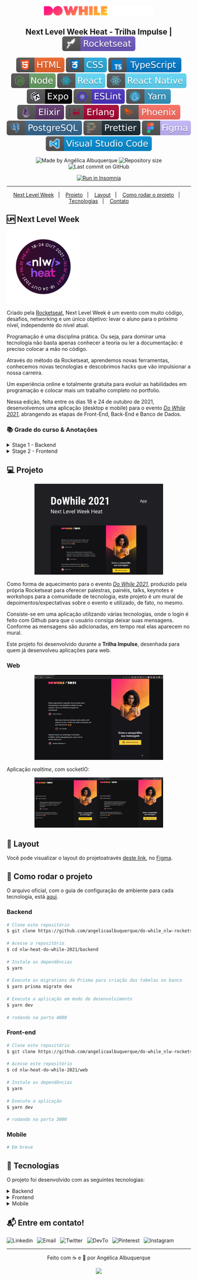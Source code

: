 <div align="center">
    <img src=".github\Logo DoWhile - 2021.png" width="300px"/>
</div>

<h2 align="center">
   Next Level Week Heat - Trilha Impulse | <img alt="badge rocketseat" align="center" src="https://raw.githubusercontent.com/angelicaalbuquerque/badges-and-icons/56834a01279853fcf3ce5c7bf058f217fb2be110/badges/rocketseat.svg">
</h2>

<p align="center">
<img alt="badge html" src="https://raw.githubusercontent.com/angelicaalbuquerque/badges-and-icons/f96545c39b9ff34534ee166d78e4bcef00de3928/badges/html.svg">
<img alt="badge css" src="https://raw.githubusercontent.com/angelicaalbuquerque/badges-and-icons/f96545c39b9ff34534ee166d78e4bcef00de3928/badges/css.svg">
<img alt="badge typescript" src="https://raw.githubusercontent.com/angelicaalbuquerque/badges-and-icons/56834a01279853fcf3ce5c7bf058f217fb2be110/badges/typescript.svg">
<img alt="badge nodejs" src="https://raw.githubusercontent.com/angelicaalbuquerque/badges-and-icons/56834a01279853fcf3ce5c7bf058f217fb2be110/badges/node.svg">
<img alt="badge react" src="https://raw.githubusercontent.com/angelicaalbuquerque/badges-and-icons/56834a01279853fcf3ce5c7bf058f217fb2be110/badges/badge-react.svg">
<img alt="badge react native" src="https://raw.githubusercontent.com/angelicaalbuquerque/badges-and-icons/56834a01279853fcf3ce5c7bf058f217fb2be110/badges/react-native.svg">
<img alt="badge expo" src="https://raw.githubusercontent.com/angelicaalbuquerque/badges-and-icons/56834a01279853fcf3ce5c7bf058f217fb2be110/badges/expo.svg">
<img alt="badge eslint" src="https://raw.githubusercontent.com/angelicaalbuquerque/badges-and-icons/56834a01279853fcf3ce5c7bf058f217fb2be110/badges/eslint.svg">
<img alt="badge yarn" src="https://raw.githubusercontent.com/angelicaalbuquerque/badges-and-icons/56834a01279853fcf3ce5c7bf058f217fb2be110/badges/yarn.svg">
<img alt="badge Elixir" src="https://raw.githubusercontent.com/angelicaalbuquerque/badges-and-icons/bf23a97385cbc48685f4cee3afcb2ede324e1452/badges/elixir.svg">
<img alt="badge Erlang" src="https://raw.githubusercontent.com/angelicaalbuquerque/badges-and-icons/bf23a97385cbc48685f4cee3afcb2ede324e1452/badges/erlang.svg">
<img alt="badge Phoenix" src="https://raw.githubusercontent.com/angelicaalbuquerque/badges-and-icons/bf23a97385cbc48685f4cee3afcb2ede324e1452/badges/phoenix.svg">
<img alt="badge PostgreSQL" src="https://raw.githubusercontent.com/angelicaalbuquerque/badges-and-icons/bf23a97385cbc48685f4cee3afcb2ede324e1452/badges/postgreSQL.svg">
<img alt="badge prettier" src="https://raw.githubusercontent.com/angelicaalbuquerque/badges-and-icons/56834a01279853fcf3ce5c7bf058f217fb2be110/badges/prettier-2.svg">
<img alt="badge figma" src="https://raw.githubusercontent.com/angelicaalbuquerque/badges-and-icons/56834a01279853fcf3ce5c7bf058f217fb2be110/badges/figma.svg">
<img alt="badge vscode" src="https://raw.githubusercontent.com/angelicaalbuquerque/badges-and-icons/f96545c39b9ff34534ee166d78e4bcef00de3928/badges/visual-studio-code.svg">
</p>

<p align="center">
<img alt="Made by Angélica Albuquerque" src="https://img.shields.io/badge/made%20by-Angélica Albuquerque-%20?color=ff396e">
<img alt="Repository size" src="https://img.shields.io/github/repo-size/angelicaalbuquerque/do-while_nlw-rocketseat?color=ff396e">
<img alt="Last commit on GitHub" src="https://img.shields.io/github/last-commit/angelicaalbuquerque/do-while_nlw-rocketseat?color=ff396e">
</p>

 <p align="center">
  <a href="https://insomnia.rest/run/?label=NLW%20-%20DoWhile&uri=Insomnia_DoWhile.json" target="_blank"><img src="https://insomnia.rest/images/run.svg" alt="Run in Insomnia"></a>
</p>

---

<p align="center">
  <a href="#-next-level-week">Next Level Week</a>&nbsp;&nbsp;&nbsp;|&nbsp;&nbsp;&nbsp;
  <a href="#-Projeto">Projeto</a>&nbsp;&nbsp;&nbsp;|&nbsp;&nbsp;&nbsp;
  <a href="#-layout">Layout</a>&nbsp;&nbsp;&nbsp;|&nbsp;&nbsp;&nbsp;
  <a href="#-como-rodar-o-projeto">Como rodar o projeto</a>&nbsp;&nbsp;&nbsp;|&nbsp;&nbsp;&nbsp;
  <a href="#-Tecnologias">Tecnologias</a>&nbsp;&nbsp;&nbsp;|&nbsp;&nbsp;&nbsp;
  <a href="#-Entre-em-contato">Contato</a>
</p>

## 🆙 Next Level Week

<div align="left">
    <img src=".github\nlwheat.png" width="200px"/>
</div>

<p>
Criado pela <a href="https://rocketseat.com.br/" target="_blank">Rocketseat</a>, Next Level Week é um evento com muito código, desafios, networking e um único objetivo: levar o aluno para o próximo nível, independente do nível atual.

Programação é uma disciplina prática. Ou seja, para dominar uma tecnologia não basta apenas conhecer a teoria ou ler a documentação: é preciso colocar a mão no código.

Através do método da Rocketseat, aprendemos novas ferramentas, conhecemos novas tecnologias e descobrimos hacks que vão impulsionar a nossa carreira.

Um experiência online e totalmente gratuita para evoluir as habilidades em programação e colocar mais um trabalho completo no portfolio.

Nessa edição, feita entre os dias 18 e 24 de outubro de 2021, desenvolvemos uma aplicação (desktop e mobile) para o evento _[Do While 2021](https://dowhile.io/)_, abrangendo as etapas de Front-End, Back-End e Banco de Dados.

### 📚 Grade do curso & Anotações

<details>
  <summary>Stage 1 - Backend</summary>

Nessa aula criamos o backend da aplicação utlizando NodeJS. Nesse projeto utilizamos Typescript, que auxilia no aumento da produtividade em desenvolvimento; utilizamos também Prisma ORM, para trabalhar com banco de dados e Socket.IO para trabalhar comunicação em tempo real.

- Conteúdo técnico - construção do projeto:
  - Criar projeto
  - Instalar Express, Prisma, Typescript
  - Configurar Github OAuth
  - Criar rota login Github
  - Autenticação usuario recebendo o código
  - Cadastro de mensagem
  - Configuração websocket
  - Retornar 3 últimas mensagens
  - Criar profile do usuário

O foco foi a criação do backend usando o NodeJS. As anotações de aula detalhadas estão disponíveis [aqui](https://github.com/angelicaalbuquerque/do-while_nlw-rocketseat/blob/main/Notes-backend.md).

</details>

<details>
  <summary>Stage 2 - Frontend</summary>

Nessa aula criamos o front-end web da nossa aplicação utilizando ReactJS. Além disso, criamos nosso projeto utilizando o Vite, uma ferramenta extremamente performática, TypeScript e CSS modules. Construímos toda interface da aplicação do zero com Flexbox e Grid System, além de termos criado animações utilizando Framer Motion.

</details>

<!--
<details>
  <summary>Stage 3</summary>

A Escolha da Stack: Qual a melhor tecnologia? É sobre isso que vamos falar no terceiro dia do NLW #2. Vamos apresentar os critérios de avaliação para decidir quais tecnologias fazem sentido para você, dado o seu momento atual, o seu contexto e os seus objetivos. Além disso, você entender por qual razão utilizamos a nossa stack e como ela pode multiplicar as oportunidades de uma forma enxuta sem perder o foco.

- Estruturando a página de cadastro;
- Estilizando a página de cadastro;
- Preparando o cadastro de horários;
- Conceitos de estado e imutabilidade;
- Carregando o total de conexões na Landing;
- Cadastro de novas aulas;
- Listagem de professores.

</details>

<details>
  <summary>Stage 4</summary>

Até 2 Anos em 2 Meses: O que você acha de evoluir em 2 meses o que muitos devs levam 2 anos? No quarto dia do NLW #2, vamos entender o problema que desacelera a evolução de muitos devs e as principais dificuldades que atrapalham a evolução. Você vai ver como evitar esses problemas e acelerar na direção certa.

- Criando o projeto com Expo;
- Executando a aplicação;
- Particularidades do React Native;
- Elementos
- Estilização
- Estruturando a Landing Page;
- Estilizando a Landing Page;
- Navegação da Landing Page;
- Página de "Dar Aulas";
- Páginas internas;
- Navegação em abas;
- Componente PageHeader;
- Lista de professores.

</details>

<details>
  <summary>Stage 5</summary>

A Milha Extra: Na quinta e última aula do NLW #2, vamos mostrar como você pode ir além e se destacar, andando aquela milha extra. Vamos dar alguns sugestões práticas de como você pode fazer isso e aumentar incrivelmente os seus resultados.

- Lista de professores;
- Lista de favoritos;
- Filtro de professores;
- Conectando com a API;
  - Total de conexões
  - Lista de professores
- Contato via WhatsApp;
- Adicionando e removendo favoritos;
- Listando favoritos.

</details>
  -->

</p>

## 💻 Projeto

<div align="center">
    <img src=".github\[NLW Heat - Impulse DoWhile2021.png" width="70%"/>
</div>

Como forma de aquecimento para o evento _[Do While 2021](https://dowhile.io/)_, produzido pela própria Rocketseat para oferecer palestras, painéis, talks, keynotes e workshops para a comunidade de tecnologia, este projeto é um mural de depoimentos/expectativas sobre o evento e utilizado, de fato, no mesmo.

Consiste-se em uma aplicação utilizando várias tecnologias, onde o login é feito com Github para que o usuário consiga deixar suas mensagens. Conforme as mensagens são adicionadas, em tempo real elas aparecem no mural.

Este projeto foi desenvolvido durante a **Trilha Impulse**, desenhada para quem já desenvolveu aplicações para web.

### Web

<p align="center">
 <img alt="Do While" src=".github\dowhile-web-application.gif" width="70%">
</p>

Aplicação _realtime_, com socketIO:

<p align="center">
 <img alt="Do While" src=".github\realtime-application.gif" width="70%">
</p>

<!--
### Mobile

<p align="center">
  <img alt="Do While" src=".github\dowhile-mobile.gif" width="40%">
</p> -->

## 🔖 Layout

Você pode visualizar o layout do projetoatravés [deste link](https://www.figma.com/community/file/1031699316177416916), no [Figma](http://figma.com/).

## 🧭 Como rodar o projeto

O arquivo oficial, com o guia de configuração de ambiente para cada tecnologia, está [aqui](https://efficient-sloth-d85.notion.site/Impulse-240cb588fb8d4089917c7a6cef0008b3).

### Backend

```bash
# Clone este repositório
$ git clone https://github.com/angelicaalbuquerque/do-while_nlw-rocketseat

# Acesse o repositório
$ cd nlw-heat-do-while-2021/backend

# Instale as dependências
$ yarn

# Execute as migrations do Prisma para criação das tabelas no banco
$ yarn prisma migrate dev

# Execute a aplicação em modo de desenvolvimento
$ yarn dev

# rodando na porta 4000
```

### Front-end

```bash
# Clone este repositório
$ git clone https://github.com/angelicaalbuquerque/do-while_nlw-rocketseat

# Acesse este repositório
$ cd nlw-heat-do-while-2021/web

# Instale as dependências
$ yarn

# Execute a aplicação
$ yarn dev

# rodando na porta 3000
```

### Mobile

```Bash
# Em breve
```

<!-- ```Bash
# Clone este repositório
$ git clone https://github.com/angelicaalbuquerque/do-while_nlw-rocketseat

# Acesse este repositório
$ cd nlw-heat-do-while-2021/mobile

# Instale as dependências
$ yarn install

# Execute a aplicação
$ expo start

# O Expo abrirá uma nova janela no navegador; escaneie o qrcode no terminal ou na página aberta pelo Expo

# Caso tenha problema com as fontes, execute:
$ expo install expo-font @expo-google-fonts/archivo @expo-google-fonts/poppins
``` -->

## 🚀 Tecnologias

O projeto foi desenvolvido com as seguintes tecnologias:

<details>
  <summary>Backend</summary>

- [Node.js](https://nodejs.org/)
- [Typescript](https://www.typescriptlang.org/)
- [Cors](https://www.npmjs.com/package/cors)
- [TS-Node-Dev](https://www.npmjs.com/package/ts-node-dev)
- [Express](https://expressjs.com/)
- [SQLite](https://www.sqlite.org/index.html)
- [Axios](https://www.npmjs.com/package/axios)
- [Prisma](https://www.prisma.io/)
- [Socket.IO](https://socket.io/)
- [Insomnia](https://insomnia.rest/)
- [ESLint](https://eslint.org/)
- [Prettier](https://prettier.io/)
- [VS Code](https://code.visualstudio.com/)
  </details>

<details>
  <summary>Frontend</summary>

- [Axios](https://www.npmjs.com/package/axios)
- [Typescript](https://www.typescriptlang.org/)
- [Vite](https://vitejs.dev/)
- [React](https://pt-br.reactjs.org/)
- [React Icons](https://react-icons.netlify.com/#/)
- [React Router](https://www.npmjs.com/package/react-router-dom)
- [SASS](https://sass-lang.com/)
- [Prisma](https://www.prisma.io/)
- [Socket.IO](https://socket.io/)
- [ESLint](https://eslint.org/)
- [Prettier](https://prettier.io/)
- [VS Code](https://code.visualstudio.com/)

</details>

<details>
  <summary>Mobile</summary>

- [Axios](https://www.npmjs.com/package/axios)
- [Typescript](https://www.typescriptlang.org/)
- [Expo](https://expo.io/learn)
- [Expo Google Fonts](https://github.com/expo/google-fonts)
- [React](https://pt-br.reactjs.org/)
- [React Native](https://reactnative.dev/)
  <!-- - [React Navigation](https://reactnavigation.org/) -->
  <!-- - [React Native Appearance](https://github.com/expo/react-native-appearance) -->
- [ESLint](https://eslint.org/)
- [Prettier](https://prettier.io/)
- [VS Code](https://code.visualstudio.com/)
</details>

## 📬 Entre em contato!

<p align="left">

  <a href="https://linkedin.com/in/angelica-albuquerque/" target="blank" style="text-decoration: none; color: unset;">
    <img align="center" src="https://raw.githubusercontent.com/angelicaalbuquerque/badges-and-icons/f7a53a1a79600d93eed5e21e8f32ff0256471e00/icons/linkedin.svg" alt="Linkedin" height="30" width="30" />
  </a> &nbsp
  <a href="mailto:angelica.o.albuquerque@gmail.com" target="blank" style="text-decoration: none;">
    <img align="center" src="https://raw.githubusercontent.com/angelicaalbuquerque/badges-and-icons/f7a53a1a79600d93eed5e21e8f32ff0256471e00/icons/email.svg" alt="Email" height="30" width="30" />
  </a> &nbsp 
  <a href="https://twitter.com/frontangie" target="blank" style="text-decoration: none;">
    <img align="center" src="https://raw.githubusercontent.com/angelicaalbuquerque/badges-and-icons/f7a53a1a79600d93eed5e21e8f32ff0256471e00/icons/twitter.svg" alt="Twitter" height="30" width="30" />
    </a> &nbsp
  <a href="https://dev.to/frontangie" target="blank" style="text-decoration: none;">
    <img align="center" src="https://raw.githubusercontent.com/angelicaalbuquerque/badges-and-icons/f7a53a1a79600d93eed5e21e8f32ff0256471e00/icons/devto.svg" alt="DevTo" height="30" width="30" />
  </a> &nbsp
  <a href="https://br.pinterest.com/FrontAngie/" target="blank" style="text-decoration: none;">
    <img align="center" src="https://raw.githubusercontent.com/angelicaalbuquerque/badges-and-icons/f7a53a1a79600d93eed5e21e8f32ff0256471e00/icons/pinterest.svg" alt="Pinterest" height="30" width="30" />
  </a> &nbsp
  <a href="https://instagram.com/frontangie" target="blank" style="text-decoration: none;">
    <img align="center" src="https://raw.githubusercontent.com/angelicaalbuquerque/badges-and-icons/f7a53a1a79600d93eed5e21e8f32ff0256471e00/icons/instagram.svg" alt="Instagram" height="30" width="30" />
  </a> &nbsp &nbsp
</p>

---

<p align="center">
Feito com ☕ e 🖤 por Angélica Albuquerque
</p>

<p align="center">
<img src="https://raw.githubusercontent.com/angelicaalbuquerque/badges-and-icons/main/gif/hi.gif" width="25px"> 
</p>
